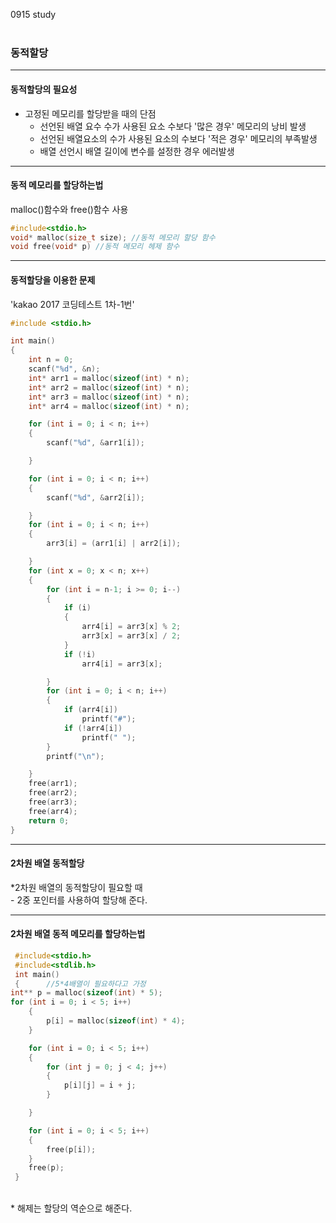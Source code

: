 0915 study<br><br>

### 동적할당
---
#### 동적할당의 필요성
* 고정된 메모리를 할당받을 때의 단점 <br>
    - 선언된 배열 요수 수가 사용된 요소 수보다 '많은 경우' 메모리의 낭비 발생<br>
    - 선언된 배열요소의 수가 사용된 요소의 수보다 '적은 경우' 메모리의 부족발생<br>
    - 배열 선언시 배열 길이에 변수를 설정한 경우 에러발생

---
#### 동적 메모리를 할당하는법
malloc()함수와 free()함수 사용
```c
#include<stdio.h>
void* malloc(size_t size); //동적 메모리 할당 함수
void free(void* p) //동적 메모리 헤제 함수
```

---
#### 동적할당을 이용한 문제
'kakao 2017 코딩테스트 1차-1번'<br>
```c
#include <stdio.h>

int main()
{
    int n = 0;
    scanf("%d", &n);
    int* arr1 = malloc(sizeof(int) * n);
    int* arr2 = malloc(sizeof(int) * n);
    int* arr3 = malloc(sizeof(int) * n);
    int* arr4 = malloc(sizeof(int) * n);

    for (int i = 0; i < n; i++)
    {
        scanf("%d", &arr1[i]);

    }

    for (int i = 0; i < n; i++)
    {
        scanf("%d", &arr2[i]);

    }
    for (int i = 0; i < n; i++)
    {
        arr3[i] = (arr1[i] | arr2[i]);

    }
    for (int x = 0; x < n; x++)
    {
        for (int i = n-1; i >= 0; i--)
        {
            if (i)
            {
                arr4[i] = arr3[x] % 2;
                arr3[x] = arr3[x] / 2;
            }
            if (!i)
                arr4[i] = arr3[x];

        }
        for (int i = 0; i < n; i++)
        {
            if (arr4[i])
                printf("#");
            if (!arr4[i])
                printf(" ");
        }
        printf("\n");

    }
    free(arr1);
    free(arr2);
    free(arr3);
    free(arr4);
    return 0;
}
```
---
#### 2차원 배열 동적할당

*2차원 배열의 동적할당이 필요할 때<br>
     -  2중 포인터를 사용하여 할당해 준다.<br>

---
 #### 2차원 배열 동적 메모리를 할당하는법

```c
 #include<stdio.h>
 #include<stdlib.h>
 int main()
 {      //5*4배열이 필요하다고 가정
int** p = malloc(sizeof(int) * 5);
for (int i = 0; i < 5; i++)
	{
		p[i] = malloc(sizeof(int) * 4);
	}

	for (int i = 0; i < 5; i++)
	{
		for (int j = 0; j < 4; j++)
		{
			p[i][j] = i + j;
		}

	}

	for (int i = 0; i < 5; i++)
	{
		free(p[i]);
	}
	free(p);
 }
 ```

<br>
* 해제는 할당의 역순으로 해준다.<br>